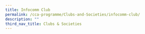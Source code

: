 ```yaml
---
title: Infocomm Club
permalink: /cca-programme/Clubs-and-Societies/infocomm-club/
description: ""
third_nav_title: Clubs & Societies
---
```

